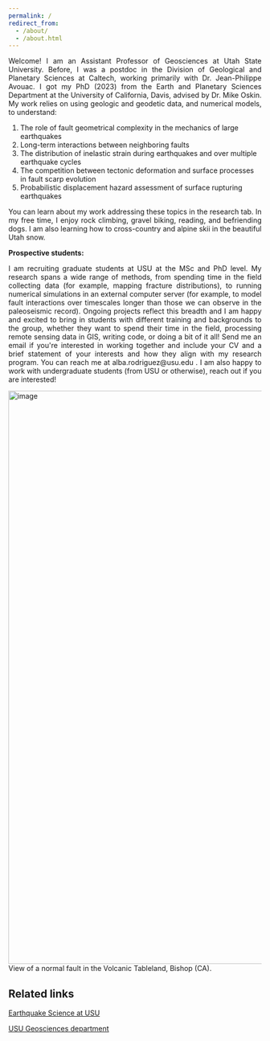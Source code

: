 ```yaml
---
permalink: /
redirect_from: 
  - /about/
  - /about.html
---
```


<p align="justify">
Welcome! I am an Assistant Professor of Geosciences at Utah State University. Before, I was a postdoc in the Division of Geological and Planetary Sciences at Caltech, working primarily with Dr. Jean-Philippe Avouac. I got my PhD (2023) from the Earth and Planetary Sciences Department at the University of California, Davis, advised by Dr. Mike Oskin. My work relies on using geologic and geodetic data, and numerical models, to understand:
</p>

1. The role of fault geometrical complexity in the mechanics of large earthquakes
2. Long-term interactions between neighboring faults
3. The distribution of inelastic strain during earthquakes and over multiple earthquake cycles
4. The competition between tectonic deformation and surface processes in fault scarp evolution
5. Probabilistic displacement hazard assessment of surface rupturing earthquakes


<p align="justify">
You can learn about my work addressing these topics in the research tab. In my free time, I enjoy rock climbing, gravel biking, reading, and befriending dogs. I am also learning how to cross-country and alpine skii in the beautiful Utah snow.
</p>


**Prospective students:**

<p align="justify">
I am recruiting graduate students at USU at the MSc and PhD level. My research spans a wide range of methods, from spending time in the field collecting data (for example, mapping fracture distributions), to running numerical simulations in an external computer server (for example, to model fault interactions over timescales longer than those we can observe in the paleoseismic record). Ongoing projects reflect this breadth and I am happy and excited to bring in students with different training and backgrounds to the group, whether they want to spend their time in the field, processing remote sensing data in GIS, writing code, or doing a bit of it all! Send me an email if you're interested in working together and include your CV and a brief statement of your interests and how they align with my research program. You can reach me at alba.rodriguez@usu.edu . I am also happy to work with undergraduate students (from USU or otherwise), reach out if you are interested! 
</p>

<img width="1141" alt="image" src="https://github.com/absrp/albamrodriguez.github.io/assets/52015046/84a62990-196b-4156-9be6-10dce4c3f664">
View of a normal fault in the Volcanic Tableland, Bishop (CA).

## Related links

[Earthquake Science at USU](https://www.usu.edu/geo/earthquake-science)

[USU Geosciences department](https://www.usu.edu/geo/)
